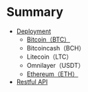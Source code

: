 # Summary

* [Deployment](README.md)
  * [Bitcoin（BTC）](btc.md)
  * Bitcoincash（BCH）
  * Litecoin（LTC）
  * Omnilayer（USDT）
  * [Ethereum（ETH）](ethereumeth.md)
* [Restful API](chapter1.md)

